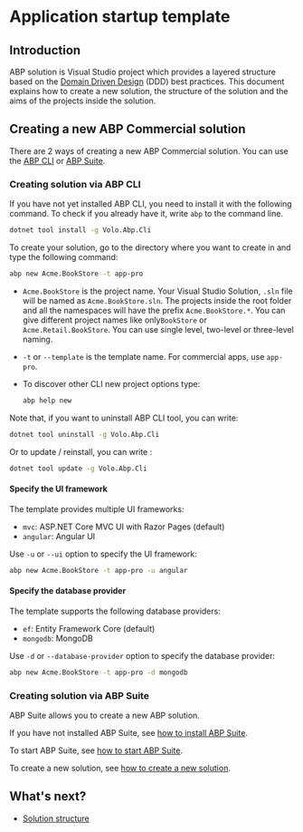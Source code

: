 # Application startup template

## Introduction

ABP solution is Visual Studio project which provides a layered structure based on the [Domain Driven Design](https://docs.abp.io/en/abp/latest/Domain-Driven-Design) (DDD) best practices. This document explains how to create a new solution, the structure of the solution and the aims of the projects inside the solution.

## Creating a new ABP Commercial solution

There are 2 ways of creating a new ABP Commercial solution. You can use the [ABP CLI](https://docs.abp.io/en/abp/latest/CLI) or [ABP Suite](../../abp-suite/add-solution.md).

### Creating solution via ABP CLI

If you have not yet installed ABP CLI, you need to install it with the following command. To check if you already have it, write `abp` to the command line.

````bash
dotnet tool install -g Volo.Abp.Cli
````

To create your solution, go to the directory where you want to create in and type the following command:

````bash
abp new Acme.BookStore -t app-pro
````

* `Acme.BookStore` is the project name. Your Visual Studio Solution, `.sln` file will be named as `Acme.BookStore.sln`.  The projects inside the root folder and all the namespaces will have the prefix `Acme.BookStore.*`.  You can give different project names like only`BookStore` or `Acme.Retail.BookStore`. You can use single level, two-level or three-level naming.

* `-t` or `--template` is the template name. For commercial apps, use `app-pro`. 

* To discover other CLI new project options type:

  ```bash
  abp help new
  ```

  

Note that, if you want to uninstall ABP CLI tool, you can write:

```bash
dotnet tool uninstall -g Volo.Abp.Cli
```

Or to update / reinstall, you can write :

```bash
dotnet tool update -g Volo.Abp.Cli
```

#### Specify the UI framework

The template provides multiple UI frameworks:

* `mvc`: ASP.NET Core MVC UI with Razor Pages (default)
* `angular`: Angular UI

Use `-u` or `--ui` option to specify the UI framework:

````bash
abp new Acme.BookStore -t app-pro -u angular
````

#### Specify the database provider

The template supports the following database providers:

- `ef`: Entity Framework Core (default)
- `mongodb`: MongoDB

Use `-d` or `--database-provider` option to specify the database provider:

````bash
abp new Acme.BookStore -t app-pro -d mongodb
````

### Creating solution via ABP Suite

ABP Suite allows you to create a new ABP solution. 

If you have not installed ABP Suite, see [how to install ABP Suite](../../abp-suite/how-to-install.md).

To start ABP Suite, see [how to start ABP Suite](../../abp-suite/how-to-start.md). 

To create a new solution, see [how to create a new solution](../../abp-suite/create-solution.md). 



## What's next?

- [Solution structure](solution-structure.md)